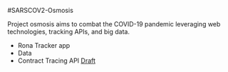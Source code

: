 #SARSCOV2-Osmosis 

Project osmosis aims to combat the COVID-19 pandemic leveraging web technologies, tracking APIs, and big data.

- Rona Tracker app
- Data
- Contract Tracing API [Draft](https://www.apple.com/covid19/contacttracing/)